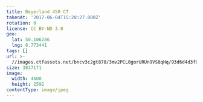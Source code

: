 ```yaml
---
title: Beyerland 450 CT
takenAt: '2017-06-04T15:28:27.000Z'
rotation: 0
license: CC BY-ND 3.0
geo:
  lat: 50.106286
  lng: 8.773441
tags: []
url: >-
  //images.ctfassets.net/bncv3c2gt878/3mv2PCL0gorURUn9VS8qHq/93d6d4d3f03e370113f71c91735af368/beyerland-450-ct_35054796126_o
size: 3837171
image:
  width: 4608
  height: 2592
contentType: image/jpeg
---
```


